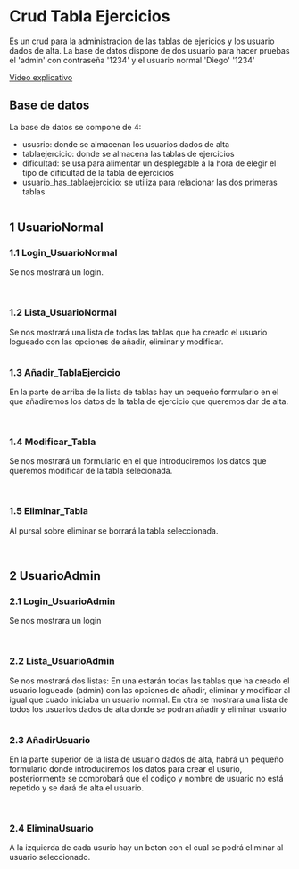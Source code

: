 # Crud Tabla Ejercicios

Es un crud para la administracion de las tablas de ejericios y los usuario dados de alta.
La base de datos dispone de dos usuario para hacer pruebas el 'admin' con contraseña '1234' y el usuario normal
'Diego' '1234'

<a href="https://youtu.be/XD7eIDgcNJw" target="_blank">Video explicativo</a>

## Base de datos

La base de datos se compone de 4:
- ususrio: donde se almacenan los usuarios dados de alta
- tablaejercicio: donde se almacena las tablas de ejercicios
- dificultad: se usa para alimentar un desplegable a la hora de elegir el tipo de dificultad de la tabla de ejercicios
- usuario_has_tablaejercicio: se utiliza para relacionar las dos primeras tablas

<img src="imagenes/bbdd.png" alt="">



## 1 UsuarioNormal

### 1.1 Login_UsuarioNormal

Se nos mostrará un login.

<img src="imagenes/loginnormal1.png" alt="">
<img src="imagenes/loginnormal2.png" alt="">

### 1.2 Lista_UsuarioNormal

Se nos mostrará una lista de todas las tablas que ha creado el usuario logueado con las opciones de añadir, eliminar y modificar.

<img src="imagenes/listarnoadmin.png" alt="">

### 1.3 Añadir_TablaEjercicio

En la parte de arriba de la lista de tablas hay un pequeño formulario en el que añadiremos los datos de la tabla
de ejercicio que queremos dar de alta.

<img src="imagenes/aniadirtabla1.png" alt="">
<img src="imagenes/aniadirtabla2.png" alt="">

### 1.4 Modificar_Tabla

Se nos mostrará un formulario en el que introduciremos los datos que queremos modificar de la tabla selecionada.

<img src="imagenes/modificartabla1.png" alt="">
<img src="imagenes/modificartabla2.png" alt="">
<img src="imagenes/modificartabla3.png" alt="">

### 1.5 Eliminar_Tabla

Al pursal sobre eliminar se borrará la tabla seleccionada.

<img src="imagenes/eliminar.png" alt="">
<img src="imagenes/eliminar2.png" alt="">


## 2 UsuarioAdmin

### 2.1 Login_UsuarioAdmin

Se nos mostrara un login

<img src="imagenes/loginadmin1.png" alt="">
<img src="imagenes/loginadmin2.png" alt="">

### 2.2 Lista_UsuarioAdmin

Se nos mostrará dos listas:
En una estarán todas las tablas que ha creado el usuario logueado (admin) con las opciones de añadir, eliminar y modificar al igual que cuado iniciaba un usuario normal.
En otra se mostrara una lista de todos los usuarios dados de alta donde se podran añadir y eliminar usuario

<img src="imagenes/listaradmin.png" alt="">

### 2.3 AñadirUsuario

En la parte superior de la lista de usuario dados de alta, habrá un pequeño formulario donde introduciremos los datos para crear el usurio, posteriormente se comprobará
que el codigo y nombre de usuario no está repetido y se dará de alta el usuario.

<img src="imagenes/aniadirusuario1.png" alt="">
<img src="imagenes/aniadirusuario2.png" alt="">

### 2.4 EliminaUsuario

A la izquierda de cada usurio hay un boton con el cual se podrá eliminar al usuario seleccionado.

<img src="imagenes/eliminarusuario1.png" alt="">
<img src="imagenes/eleminarusuario2.png" alt="">
